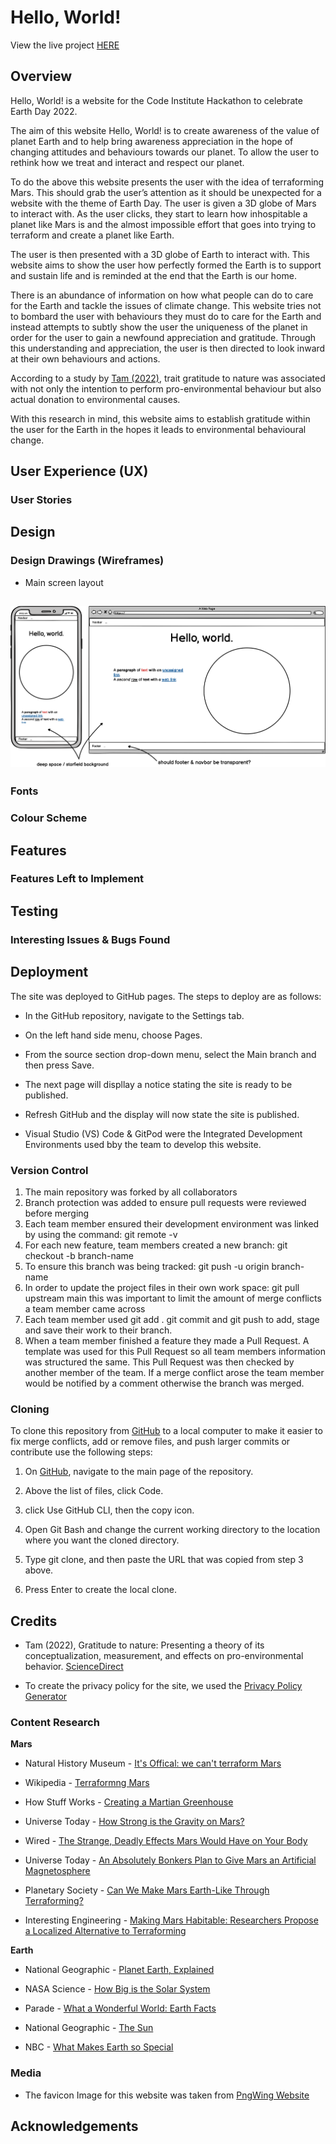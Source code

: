 # **Hello, World!**

View the live project [HERE](https://hashim222.github.io/save-earth)


## Overview
Hello, World! is a website for the Code Institute Hackathon to celebrate Earth Day 2022.


The aim of this website Hello, World! is to create awareness of the value of planet Earth and to help bring awareness appreciation in the hope of changing attitudes and behaviours towards our planet.  To allow the user to rethink how we treat and interact and respect our planet. 


To do the above this website presents the user with the idea of terraforming Mars.  This should grab the user’s attention as it should be unexpected for a website with the theme of Earth Day.  The user is given a 3D globe of Mars to interact with.  As the user clicks, they start to learn how inhospitable a planet like Mars is and the almost impossible effort that goes into trying to terraform and create a planet like Earth.


The user is then presented with a 3D globe of Earth to interact with.  This website aims to show the user how perfectly formed the Earth is to support and sustain life and is reminded at the end that the Earth is our home.


There is an abundance of information on how what people can do to care for the Earth and tackle the issues of climate change.  This website tries not to bombard the user with behaviours they must do to care for the Earth and instead attempts to subtly show the user the uniqueness of the planet in order for the user to gain a newfound appreciation and gratitude.  Through this understanding and appreciation, the user is then directed to look inward at their own behaviours and actions.  


According to a study by [Tam (2022)]( https://www.sciencedirect.com/science/article/pii/S0272494421002073), trait gratitude to nature was associated with not only the intention to perform pro-environmental behaviour but also actual donation to environmental causes.


With this research in mind, this website aims to establish gratitude within the user for the Earth in the hopes it leads to environmental behavioural change.


## User Experience (UX)

### User Stories
<!-- /ux -->

## Design

### Design Drawings (Wireframes)
- Main screen layout
<h2 align="center"><img src="docs/wf-main_screen_mockup.png"></h2>

### Fonts

### Colour Scheme
<!-- /design section -->

## Features

### Features Left to Implement

## Testing

### Interesting Issues & Bugs Found

## Deployment

The site was deployed to GitHub pages. The steps to deploy are as follows:

* In the GitHub repository, navigate to the Settings tab.

* On the left hand side menu, choose Pages.

* From the source section drop-down menu, select the Main branch and then press Save.

* The next page will displlay a notice stating the site is ready to be published. 

* Refresh GitHub and the display will now state the site is published.


* Visual Studio (VS) Code & GitPod were the Integrated Development Environments used bby the team to develop this website.

### Version Control
1.	The main repository was forked by all collaborators
2.	Branch protection was added to ensure pull requests were reviewed before merging
3.	Each team member ensured their development environment was linked by using the command:  git remote -v 
4.	For each new feature, team members created a new branch: git checkout -b branch-name
5.	To ensure this branch was being tracked: git push -u origin branch-name
6.	 In order to update the project files in their own work space:  git pull upstream main this was important to limit the amount of merge conflicts a team member came across
7.	Each team member used git add . git commit and git push to add, stage and save their work to their branch. 
8.	When a team member finished a feature they made a Pull Request.  A template was used for this Pull Request so all team members information was structured the same.  This Pull Request was then checked by another member of the team.  If a merge conflict arose the team member would be notified by a comment otherwise the branch was merged.


### Cloning
To clone this repository from [GitHub](www.github.com) to a local computer to make it easier to fix merge conflicts, add or remove files, and push larger commits or contribute use the following steps:

1. On [GitHub](www.github.com), navigate to the main page of the repository.

2. Above the list of files, click Code.

3. click Use GitHub CLI, then the copy icon.

4. Open Git Bash and change the current working directory to the location where you want the cloned directory.

5. Type git clone, and then paste the URL that was copied from step 3 above.

6. Press Enter to create the local clone.

## Credits

*   Tam (2022), Gratitude to nature: Presenting a theory of its conceptualization, measurement, and effects on pro-environmental behavior. [ScienceDirect]( https://www.sciencedirect.com/science/article/pii/S0272494421002073)

*   To create the privacy policy for the site, we used the [Privacy Policy Generator](https://www.privacypolicygenerator.info/)
### Content Research
**Mars**
*   Natural History Museum - [It's Offical: we can't terraform Mars](https://www.nhm.ac.uk/discover/news/2018/july/its-official-we-cant-terraform-mars.html)

*   Wikipedia - [Terraformng Mars](https://en.wikipedia.org/wiki/Terraforming_of_Mars)

*   How Stuff Works - [Creating a Martian Greenhouse](https://science.howstuffworks.com/terraforming2.htm)

*   Universe Today - [How Strong is the Gravity on Mars?](https://www.universetoday.com/14859/gravity-on-mars/)

*   Wired - [The Strange, Deadly Effects Mars Would Have on Your Body](https://www.wired.com/2014/02/happens-body-mars/)

*   Universe Today - [An Absolutely Bonkers Plan to Give Mars an Artificial Magnetosphere](https://www.universetoday.com/153368/an-absolutely-bonkers-plan-to-give-mars-an-artificial-magnetosphere/)

*   Planetary Society - [Can We Make Mars Earth-Like Through Terraforming?](https://www.planetary.org/articles/can-we-make-mars-earth-like-through-terraforming)

*   Interesting Engineering - [Making Mars Habitable: Researchers Propose a Localized Alternative to Terraforming](https://interestingengineering.com/making-mars-habitable-researchers-propose-a-localized-alternative-to-terraforming)

**Earth**

*   National Geographic - [Planet Earth, Explained](https://www.nationalgeographic.com/science/article/earth)

*   NASA Science - [How Big is the Solar System](https://solarsystem.nasa.gov/news/1164/how-big-is-the-solar-system/#:~:text=Scientists%20sometimes%20call%20our%20region,of%20our%20imaginary%20football%20field.)

*   Parade - [What a Wonderful World: Earth Facts](https://parade.com/1331806/stephanieosmanski/facts-about-earth/)

*   National Geographic - [The Sun](https://www.nationalgeographic.org/encyclopedia/sun/)

*   NBC - [What Makes Earth so Special](https://www.nbcnews.com/id/wbna25587911)

### Media
   * The favicon Image for this website was taken from [PngWing Website](https://www.pngwing.com/)


## Acknowledgements
